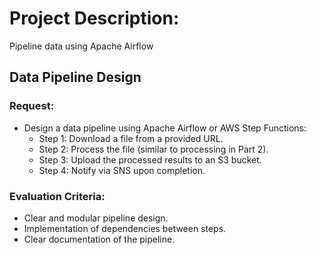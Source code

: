 # Project Description:

  Pipeline data using Apache Airflow

## Data Pipeline Design

### Request:

- Design a data pipeline using Apache Airflow or AWS Step Functions:
  - Step 1: Download a file from a provided URL.
  - Step 2: Process the file (similar to processing in Part 2).
  - Step 3: Upload the processed results to an S3 bucket.
  - Step 4: Notify via SNS upon completion.

### Evaluation Criteria:
 - Clear and modular pipeline design.
 - Implementation of dependencies between steps.
 - Clear documentation of the pipeline.
